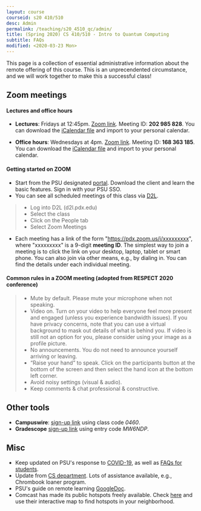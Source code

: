 ```yaml
---
layout: course
courseid: s20 410/510
desc: Admin
permalink: /teaching/s20_4510_qc/admin/
title: (Spring 2020) CS 410/510 - Intro to Quantum Computing
subtitle: FAQs
modified: <2020-03-23 Mon>
---
```



This page is a collection of essential administrative information about
the remote offering of this course. This is an unprecendented
circumstance, and we will work together to make this a successful
class!

## Zoom meetings

#### Lectures and office hours
*  **Lectures**: Fridays at 12:45pm. [Zoom link](https://pdx.zoom.us/j/202985828). Meeting ID: **202 985 828**. You can download the [iCalendar file](https://pdx.zoom.us/meeting/v5QvfuGtpjkiCDJbADsZ-ryxWw4mcBNphQ/ics?icsToken=98tyKuuorDIiH9yXuF-CY7AvA6v5bvHqi1JqgKF8uAzfTjJKejThYu9BEJxvGOmB) and import to your personal calendar. 

*  **Office hours**: Wednesdays at 4pm. [Zoom link](https://pdx.zoom.us/j/168363185). Meeting ID: **168 363 185**. You can download the [iCalendar file](https://pdx.zoom.us/meeting/vJIldO-rrzMvkVvwyyw45F4XIo2ppv1RHA/ics?icsToken=98tyKuiupjgsGdWdtV_9e6otOcH_bOHMlHp4vLREhQixVgYHWir5ZPJSJONNOPmB) and import to your personal calendar. 

#### Getting started on ZOOM 
*  Start from the PSU designated [portal](https://pdx.zoom.us/). Download the client and learn the basic features. Sign in with your PSU SSO. 
*  You can see all scheduled meetings of this class via
   [D2L](https://d2l.pdx.edu/). 

> * Log into D2L (d2l.pdx.edu)
> * Select the class
> * Click on the People tab
> * Select Zoom Meetings

*  Each meeting has a link of the form
   "https://pdx.zoom.us/j/xxxxxxxxx", where "xxxxxxxxx" is a 9-digit
   **meeting ID**. The simplest way to join a meeting is to click the
   link on your desktop, laptop, tablet or smart phone. You can also
   join via other means, e.g., by dialing in. You can find the details
   under each individual meeting.

####  Common rules in a ZOOM meeting (adopted from RESPECT 2020 conference)

> * Mute by default. Please mute your microphone when not speaking.
> * Video on. Turn on your video to help everyone feel more present and engaged (unless you experience bandwidth issues). If you have privacy concerns, note that you can use a virtual background to mask out details of what is behind you.  If video is still not an option for you, please consider using your image as a profile picture. 
> * No announcements. You do not need to announce yourself arriving or leaving. 	
> * “Raise your hand” to speak. Click on the participants button at the bottom of the screen and then select the hand icon at the bottom left corner.
> * Avoid noisy settings (visual & audio).
> * Keep comments & chat professional & constructive.

## Other tools

*  **Campuswire**: [sign-up link](https://campuswire.com/p/G3AC6F26F)
   using class code _0460_. 
*  **Gradescope** [sign-up link](https://www.gradescope.com/) using
   entry code _MW6NDP_. 
   
## Misc 
 
*  Keep updated on PSU's response to
   [COVID-19](https://www.pdx.edu/coronavirus-response), as well as
   [FAQs for
   students](https://www.pdx.edu/coronavirus-response/FAQ#students).
*  Update from [CS department](https://www.pdx.edu/computer-science/computer-science-update-32720). Lots of assistance available, e.g., Chrombook  loaner program. 
*  PSU's guide on remote learning
   [GoogleDoc](https://docs.google.com/document/d/1om1tFnPATTJtXmyeW6Hj1eWEmTiTuGxZHoQgq89FklM/edit).
*  Comcast has made its public hotspots freely available. Check
   [here](https://wifi.xfinity.com/) and use their interactive map to
   find hotspots in your neighborhood. 



